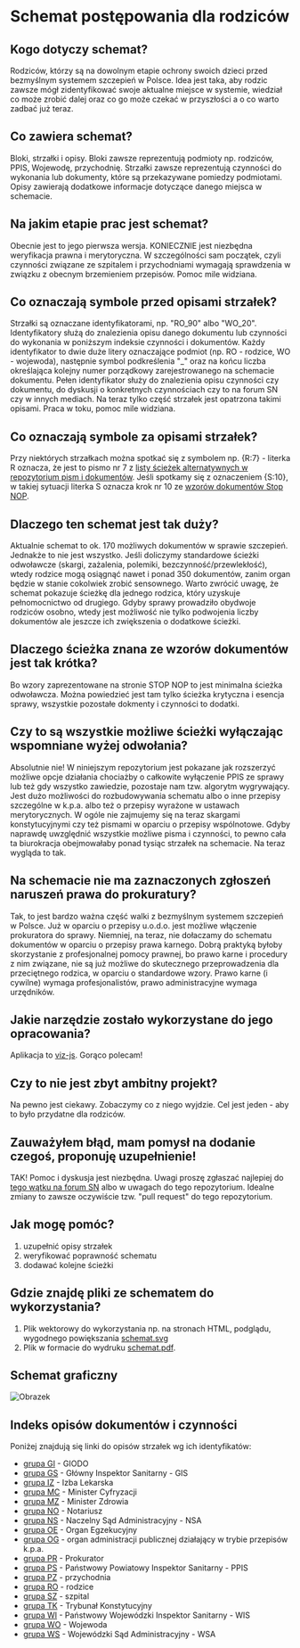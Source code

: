 # Schemat postępowania dla rodziców

## Kogo dotyczy schemat?
Rodziców, którzy są na dowolnym etapie ochrony swoich dzieci przed bezmyślnym systemem szczepień w Polsce. Idea jest taka, aby rodzic zawsze mógł zidentyfikować swoje aktualne miejsce w systemie, wiedział co może zrobić dalej oraz co go może czekać w przyszłości a o co warto zadbać już teraz.

## Co zawiera schemat?
Bloki, strzałki i opisy. Bloki zawsze reprezentują podmioty np. rodziców, PPIS, Wojewodę, przychodnię. Strzałki zawsze reprezentują czynności do wykonania lub dokumenty, które są przekazywane pomiedzy podmiotami. Opisy zawierają dodatkowe informacje dotyczące danego miejsca w schemacie.

## Na jakim etapie prac jest schemat?
Obecnie jest to jego pierwsza wersja. KONIECZNIE jest niezbędna weryfikacja prawna i merytoryczna. W szczególności sam początek, czyli czynności związane ze szpitalem i przychodniami wymagają sprawdzenia w związku z obecnym brzemieniem przepisów. Pomoc mile widziana.

## Co oznaczają symbole przed opisami strzałek?
Strzałki są oznaczane identyfikatorami, np. "RO_90" albo "WO_20". Identyfikatory służą do znalezienia opisu danego dokumentu lub czynności do wykonania w poniższym indeksie czynności i dokumentów. Każdy identyfikator to dwie duże litery oznaczające podmiot (np. RO - rodzice, WO - wojewoda), następnie symbol podkreślenia "_" oraz na końcu liczba określająca kolejny numer porządkowy zarejestrowanego na schemacie dokumentu. Pełen identyfikator służy do znalezienia opisu czynności czy dokumentu, do dyskusji o konkretnych czynnościach czy to na forum SN czy w innych mediach. Na teraz tylko część strzałek jest opatrzona takimi opisami. Praca w toku, pomoc mile widziana.

## Co oznaczają symbole za opisami strzałek?
Przy niektórych strzałkach można spotkać się z symbolem np. {R:7} - literka R oznacza, że jest to pismo nr 7 z [listy ścieżek alternatywnych w repozytorium pism i dokumentów](../Sciezki%20alternatywne/README.md). Jeśli spotkamy się z oznaczeniem {S:10}, w takiej sytuacji literka S oznacza krok nr 10 ze [wzorów dokumentów Stop NOP](http://www.pisma.szczepienia.org.pl/wzory-pism.html).

## Dlaczego ten schemat jest tak duży?
Aktualnie schemat to ok. 170 możliwych dokumentów w sprawie szczepień. Jednakże to nie jest wszystko. Jeśli doliczymy standardowe ścieżki odwoławcze (skargi, zażalenia, polemiki, bezczynność/przewlekłość), wtedy rodzice mogą osiągnąć nawet i ponad 350 dokumentów, zanim organ będzie w stanie cokolwiek zrobić sensownego. Warto zwrócić uwagę, że schemat  pokazuje ścieżkę dla jednego rodzica, który uzyskuje pełnomocnictwo od drugiego. Gdyby sprawy prowadziło obydwoje rodziców osobno, wtedy jest możliwość nie tylko podwojenia liczby dokumentów ale jeszcze ich zwiększenia o dodatkowe ścieżki.

## Dlaczego ścieżka znana ze wzorów dokumentów jest tak krótka?
Bo wzory zaprezentowane na stronie STOP NOP to jest minimalna ścieżka odwoławcza. Można powiedzieć jest tam tylko ścieżka krytyczna i esencja sprawy, wszystkie pozostałe dokmenty i czynności to dodatki.

## Czy to są wszystkie możliwe ścieżki wyłączając wspomniane wyżej odwołania?
Absolutnie nie! W niniejszym repozytorium jest pokazane jak rozszerzyć możliwe opcje działania chociażby o całkowite wyłączenie PPIS ze sprawy lub też gdy wszystko zawiedzie, pozostaje nam tzw. algorytm wygrywający. Jest dużo możliwości do rozbudowywania schematu albo o inne przepisy szczególne w k.p.a. albo też o przepisy wyrażone w ustawach merytorycznych. W ogóle nie zajmujemy się na teraz skargami konstytucyjnymi czy też pismami w oparciu o przepisy wspólnotowe. Gdyby naprawdę uwzględnić wszystkie możliwe pisma i czynności, to pewno cała ta biurokracja obejmowałaby ponad tysiąc strzałek na schemacie. Na teraz wygląda to tak.

## Na schemacie nie ma zaznaczonych zgłoszeń naruszeń prawa do prokuratury?
Tak, to jest bardzo ważna część walki z bezmyślnym systemem szczepień w Polsce. Już w oparciu o przepisy u.o.d.o. jest możliwe włączenie prokuratora do sprawy. Niemniej, na teraz, nie dołaczamy do schematu dokumentów w oparciu o przepisy prawa karnego. Dobrą praktyką byłoby skorzystanie z profesjonalnej pomocy prawnej, bo prawo karne i procedury z nim związane, nie są już możliwe do skutecznego przeprowadzenia dla przeciętnego rodzica, w oparciu o standardowe wzory. Prawo karne (i cywilne) wymaga profesjonalistów, prawo administracyjne wymaga urzędników.

## Jakie narzędzie zostało wykorzystane do jego opracowania?
Aplikacja to [viz-js](http://viz-js.com/). Gorąco polecam!

## Czy to nie jest zbyt ambitny projekt?
Na pewno jest ciekawy. Zobaczymy co z niego wyjdzie. Cel jest jeden - aby to było przydatne dla rodziców.

## Zauważyłem błąd, mam pomysł na dodanie czegoś, proponuję uzupełnienie!
TAK! Pomoc i dyskusja jest niezbędna. Uwagi proszę zgłaszać najlepiej do [tego wątku na forum SN](http://szczepienia.org.pl/viewtopic.php?p=181807) albo w uwagach do tego repozytorium. Idealne zmiany to zawsze oczywiście tzw. "pull request" do tego repozytorium.

## Jak mogę pomóc?
1. uzupełnić opisy strzałek
2. weryfikować poprawność schematu
3. dodawać kolejne ścieżki

## Gdzie znajdę pliki ze schematem do wykorzystania?
1. Plik wektorowy do wykorzystania np. na stronach HTML, podglądu, wygodnego powiększania [schemat.svg](schemat.svg)
2. Plik w formacie do wydruku [schemat.pdf](schemat.pdf).

## Schemat graficzny

![Obrazek](schemat.svg)

## Indeks opisów dokumentów i czynności

Poniżej znajdują się linki do opisów strzałek wg ich identyfikatów:

- [grupa GI](grupa_GI.md) - GIODO
- [grupa GS](grupa_GS.md) - Główny Inspektor Sanitarny - GIS
- [grupa IZ](grupa_IZ.md) - Izba Lekarska
- [grupa MC](grupa_MC.md) - Minister Cyfryzacji
- [grupa MZ](grupa_MZ.md) - Minister Zdrowia
- [grupa NO](grupa_NO.md) - Notariusz
- [grupa NS](grupa_NS.md) - Naczelny Sąd Administracyjny - NSA
- [grupa OE](grupa_OE.md) - Organ Egzekucyjny
- [grupa OG](grupa_OG.md) - organ administracji publicznej działający w trybie przepisów k.p.a.
- [grupa PR](grupa_PR.md) - Prokurator
- [grupa PS](grupa_PS.md) - Państwowy Powiatowy Inspektor Sanitarny - PPIS
- [grupa PZ](grupa_PZ.md) - przychodnia
- [grupa RO](grupa_RO.md) - rodzice
- [grupa SZ](grupa_SZ.md) - szpital
- [grupa TK](grupa_TK.md) - Trybunał Konstytucyjny
- [grupa WI](grupa_WI.md) - Państwowy Wojewódzki Inspektor Sanitarny - WIS
- [grupa WO](grupa_WO.md) - Wojewoda
- [grupa WS](grupa_WS.md) - Wojewódzki Sąd Administracyjny - WSA
